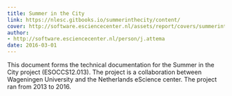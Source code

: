 ```yaml
---
title: Summer in the City
link: https://nlesc.gitbooks.io/summerinthecity/content/
cover: http://software.esciencecenter.nl/assets/report/covers/summerinthecity-cover.png
author:
- http://software.esciencecenter.nl/person/j.attema
date: 2016-03-01
---
```

This document forms the technical documentation for the Summer in the City project (ESOCCS12.013). The project is a collaboration between Wageningen University and the Netherlands eScience center. The project ran from 2013 to 2016.
